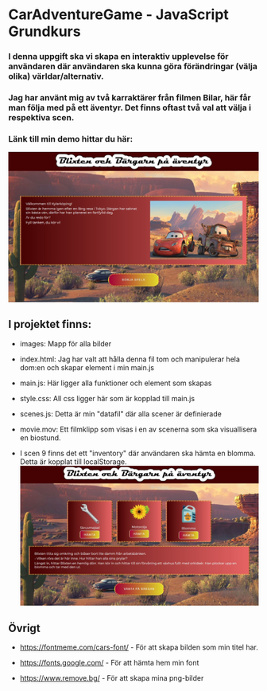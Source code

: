 # CarAdventureGame - JavaScript Grundkurs

### I denna uppgift ska vi skapa en interaktiv upplevelse för användaren där användaren ska kunna göra förändringar (välja olika) världar/alternativ.

### Jag har använt mig av två karraktärer från filmen Bilar, här får man följa med på ett äventyr. Det finns oftast två val att välja i respektiva scen.

### Länk till min demo hittar du här:

![Startsida](images/readme.jpg)

## I projektet finns:

- images: Mapp för alla bilder
- index.html: Jag har valt att hålla denna fil tom och manipulerar hela dom:en och skapar element i min main.js
- main.js: Här ligger alla funktioner och element som skapas
- style.css: All css ligger här som är kopplad till main.js
- scenes.js: Detta är min "datafil" där alla scener är definierade
- movie.mov: Ett filmklipp som visas i en av scenerna som ska visuallisera en biostund.

- I scen 9 finns det ett "inventory" där användaren ska hämta en blomma. Detta är kopplat till localStorage.
  ![localStorage](images/readme1.jpg)

## Övrigt

- https://fontmeme.com/cars-font/ - För att skapa bilden som min titel har.

- https://fonts.google.com/ - För att hämta hem min font
- https://www.remove.bg/ - För att skapa mina png-bilder
